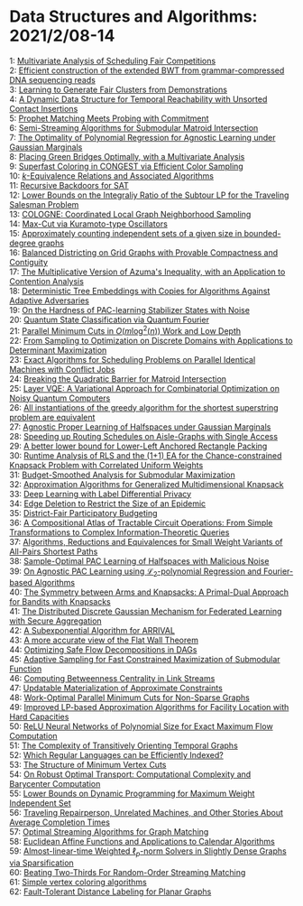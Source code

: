 # Data Structures and Algorithms: 2021/2/08-14  
1: [Multivariate Analysis of Scheduling Fair Competitions](https://doi.org/10.48550/arXiv.2102.03857)  
2: [Efficient construction of the extended BWT from grammar-compressed DNA  sequencing reads](https://doi.org/10.48550/arXiv.2102.03961)  
3: [Learning to Generate Fair Clusters from Demonstrations](https://doi.org/10.48550/arXiv.2102.03977)  
4: [A Dynamic Data Structure for Temporal Reachability with Unsorted Contact  Insertions](https://doi.org/10.48550/arXiv.2102.04187)  
5: [Prophet Matching Meets Probing with Commitment](https://doi.org/10.48550/arXiv.2102.04325)  
6: [Semi-Streaming Algorithms for Submodular Matroid Intersection](https://doi.org/10.48550/arXiv.2102.04348)  
7: [The Optimality of Polynomial Regression for Agnostic Learning under  Gaussian Marginals](https://doi.org/10.48550/arXiv.2102.04401)  
8: [Placing Green Bridges Optimally, with a Multivariate Analysis](https://doi.org/10.48550/arXiv.2102.04539)  
9: [Superfast Coloring in CONGEST via Efficient Color Sampling](https://doi.org/10.48550/arXiv.2102.04546)  
10: [$k$-Equivalence Relations and Associated Algorithms](https://doi.org/10.48550/arXiv.2102.04633)  
11: [Recursive Backdoors for SAT](https://doi.org/10.48550/arXiv.2102.04707)  
12: [Lower Bounds on the Integraliy Ratio of the Subtour LP for the Traveling  Salesman Problem](https://doi.org/10.48550/arXiv.2102.04765)  
13: [COLOGNE: Coordinated Local Graph Neighborhood Sampling](https://doi.org/10.48550/arXiv.2102.04770)  
14: [Max-Cut via Kuramoto-type Oscillators](https://doi.org/10.48550/arXiv.2102.04931)  
15: [Approximately counting independent sets of a given size in  bounded-degree graphs](https://doi.org/10.48550/arXiv.2102.04984)  
16: [Balanced Districting on Grid Graphs with Provable Compactness and  Contiguity](https://doi.org/10.48550/arXiv.2102.05028)  
17: [The Multiplicative Version of Azuma's Inequality, with an Application to  Contention Analysis](https://doi.org/10.48550/arXiv.2102.05077)  
18: [Deterministic Tree Embeddings with Copies for Algorithms Against  Adaptive Adversaries](https://doi.org/10.48550/arXiv.2102.05168)  
19: [On the Hardness of PAC-learning Stabilizer States with Noise](https://doi.org/10.48550/arXiv.2102.05174)  
20: [Quantum State Classification via Quantum Fourier](https://doi.org/10.48550/arXiv.2102.05209)  
21: [Parallel Minimum Cuts in $O(m \log^2(n))$ Work and Low Depth](https://doi.org/10.48550/arXiv.2102.05301)  
22: [From Sampling to Optimization on Discrete Domains with Applications to  Determinant Maximization](https://doi.org/10.48550/arXiv.2102.05347)  
23: [Exact Algorithms for Scheduling Problems on Parallel Identical Machines  with Conflict Jobs](https://doi.org/10.48550/arXiv.2102.06043)  
24: [Breaking the Quadratic Barrier for Matroid Intersection](https://doi.org/10.48550/arXiv.2102.05548)  
25: [Layer VQE: A Variational Approach for Combinatorial Optimization on  Noisy Quantum Computers](https://doi.org/10.48550/arXiv.2102.05566)  
26: [All instantiations of the greedy algorithm for the shortest superstring  problem are equivalent](https://doi.org/10.48550/arXiv.2102.05579)  
27: [Agnostic Proper Learning of Halfspaces under Gaussian Marginals](https://doi.org/10.48550/arXiv.2102.05629)  
28: [Speeding up Routing Schedules on Aisle-Graphs with Single Access](https://doi.org/10.48550/arXiv.2102.05733)  
29: [A better lower bound for Lower-Left Anchored Rectangle Packing](https://doi.org/10.48550/arXiv.2102.05747)  
30: [Runtime Analysis of RLS and the (1+1) EA for the Chance-constrained  Knapsack Problem with Correlated Uniform Weights](https://doi.org/10.48550/arXiv.2102.05778)  
31: [Budget-Smoothed Analysis for Submodular Maximization](https://doi.org/10.48550/arXiv.2102.05782)  
32: [Approximation Algorithms for Generalized Multidimensional Knapsack](https://doi.org/10.48550/arXiv.2102.05854)  
33: [Deep Learning with Label Differential Privacy](https://doi.org/10.48550/arXiv.2102.06062)  
34: [Edge Deletion to Restrict the Size of an Epidemic](https://doi.org/10.48550/arXiv.2102.06068)  
35: [District-Fair Participatory Budgeting](https://doi.org/10.48550/arXiv.2102.06115)  
36: [A Compositional Atlas of Tractable Circuit Operations: From Simple  Transformations to Complex Information-Theoretic Queries](https://doi.org/10.48550/arXiv.2102.06137)  
37: [Algorithms, Reductions and Equivalences for Small Weight Variants of  All-Pairs Shortest Paths](https://doi.org/10.48550/arXiv.2102.06181)  
38: [Sample-Optimal PAC Learning of Halfspaces with Malicious Noise](https://doi.org/10.48550/arXiv.2102.06247)  
39: [On Agnostic PAC Learning using $\mathcal{L}_2$-polynomial Regression and  Fourier-based Algorithms](https://doi.org/10.48550/arXiv.2102.06277)  
40: [The Symmetry between Arms and Knapsacks: A Primal-Dual Approach for  Bandits with Knapsacks](https://doi.org/10.48550/arXiv.2102.06385)  
41: [The Distributed Discrete Gaussian Mechanism for Federated Learning with  Secure Aggregation](https://doi.org/10.48550/arXiv.2102.06387)  
42: [A Subexponential Algorithm for ARRIVAL](https://doi.org/10.48550/arXiv.2102.06427)  
43: [A more accurate view of the Flat Wall Theorem](https://doi.org/10.48550/arXiv.2102.06463)  
44: [Optimizing Safe Flow Decompositions in DAGs](https://doi.org/10.48550/arXiv.2102.06480)  
45: [Adaptive Sampling for Fast Constrained Maximization of Submodular  Function](https://doi.org/10.48550/arXiv.2102.06486)  
46: [Computing Betweenness Centrality in Link Streams](https://doi.org/10.48550/arXiv.2102.06543)  
47: [Updatable Materialization of Approximate Constraints](https://doi.org/10.48550/arXiv.2102.06557)  
48: [Work-Optimal Parallel Minimum Cuts for Non-Sparse Graphs](https://doi.org/10.48550/arXiv.2102.06565)  
49: [Improved LP-based Approximation Algorithms for Facility Location with  Hard Capacities](https://doi.org/10.48550/arXiv.2102.06613)  
50: [ReLU Neural Networks of Polynomial Size for Exact Maximum Flow  Computation](https://doi.org/10.48550/arXiv.2102.06635)  
51: [The Complexity of Transitively Orienting Temporal Graphs](https://doi.org/10.48550/arXiv.2102.06783)  
52: [Which Regular Languages can be Efficiently Indexed?](https://doi.org/10.48550/arXiv.2102.06798)  
53: [The Structure of Minimum Vertex Cuts](https://doi.org/10.48550/arXiv.2102.06805)  
54: [On Robust Optimal Transport: Computational Complexity and Barycenter  Computation](https://doi.org/10.48550/arXiv.2102.06857)  
55: [Lower Bounds on Dynamic Programming for Maximum Weight Independent Set](https://doi.org/10.48550/arXiv.2102.06901)  
56: [Traveling Repairperson, Unrelated Machines, and Other Stories About  Average Completion Times](https://doi.org/10.48550/arXiv.2102.06904)  
57: [Optimal Streaming Algorithms for Graph Matching](https://doi.org/10.48550/arXiv.2102.06939)  
58: [Euclidean Affine Functions and Applications to Calendar Algorithms](https://doi.org/10.48550/arXiv.2102.06959)  
59: [Almost-linear-time Weighted $\ell_p$-norm Solvers in Slightly Dense  Graphs via Sparsification](https://doi.org/10.48550/arXiv.2102.06977)  
60: [Beating Two-Thirds For Random-Order Streaming Matching](https://doi.org/10.48550/arXiv.2102.07011)  
61: [Simple vertex coloring algorithms](https://doi.org/10.48550/arXiv.2102.07089)  
62: [Fault-Tolerant Distance Labeling for Planar Graphs](https://doi.org/10.48550/arXiv.2102.07154)  
